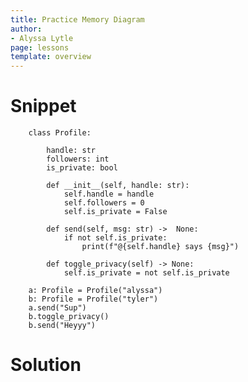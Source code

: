 ```yaml
---
title: Practice Memory Diagram
author:
- Alyssa Lytle
page: lessons
template: overview
---
```


# Snippet

```
    class Profile:
        
        handle: str
        followers: int
        is_private: bool
        
        def __init__(self, handle: str):
            self.handle = handle
            self.followers = 0
            self.is_private = False
            
        def send(self, msg: str) ->  None:
            if not self.is_private:
                print(f"@{self.handle} says {msg}")
                
        def toggle_privacy(self) -> None:
            self.is_private = not self.is_private
            
    a: Profile = Profile("alyssa")
    b: Profile = Profile("tyler")
    a.send("Sup")
    b.toggle_privacy()
    b.send("Heyyy")
```

# Solution
<img class="img-fluid" src="/static/practice-mem-diagrams/Profile.png" alt=""  /> 